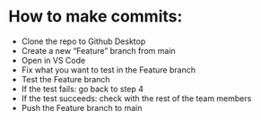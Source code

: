 # How to make commits:

- Clone the repo to Github Desktop  
- Create a new “Feature” branch from main  
- Open in VS Code  
- Fix what you want to test in the Feature branch  
- Test the Feature branch  
- If the test fails: go back to step 4  
- If the test succeeds: check with the rest of the team members  
- Push the Feature branch to main  
